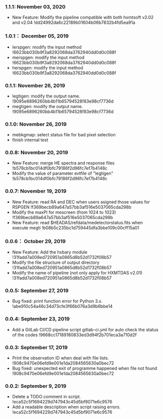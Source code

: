 ### 1.1.1: November 03, 2020
* New Feature: Modify the pipeline compatible with both hxmtsoft v2.02 and v2.04 !dd24992da6c22189b01604b06b7832b4fd5ea91a

### 1.0.1： December 05, 2019
* lerspgen: modify the input method !6623bb030b9f3a8292068da3762940dd0d0c088f
* merspgen: modify the input method !6623bb030b9f3a8292068da3762940dd0d0c088f
* herspgen: modify the input method !6623bb030b9f3a8292068da3762940dd0d0c088f

### 0.1.1:  November 26, 2019
* legtigen: modify the output name. !9095e6896260bb4b11b65794528f83e98cf7736d
* megtigen: modify the output name. !9095e6896260bb4b11b65794528f83e98cf7736d

### 0.1.0:  November 26, 2019
* mebkgmap: select status file for bad pixel selection
* finish internal test

### 0.0.8:  November 20, 2019
* New Feature: merge HE spectra and response files !b578cb1bc014df0bfc79186f2d96fc7ef7b4148c
* Modify the value of parameter evtfile of "legtigen" !b578cb1bc014df0bfc79186f2d96fc7ef7b4148c

### 0.0.7:  November 19, 2019
* New Feature: read RA and DEC when users asigned those values for RSPGEN !f369becb89a647a57bb3af516e5037065cda298b
* Modify the maxPI for mescreen (from 1024 to 1023) !f369becb89a647a57bb3af516e5037065cda298b
* New Feature: read $HEADAS/refdata/medetectorstatus.fits when execute megti !b08b5c235bc1d759445dfa3bbe109c00cff15a01

### 0.0.6： October 29, 2019
* New Feature: Add the hxbary module !31fadd7a008ed720951a0865d8b52d1732f08b57
* Modify the file structure of output directory !31fadd7a008ed720951a0865d8b52d1732f08b57
* Modify the name of pipeline (not only apply for HXMTDAS v2.01) !31fadd7a008ed720951a0865d8b52d1732f08b57

### 0.0.5: September 27, 2019
* Bug fixed: print function error for Python 3.x. !abe910c54a46c34d73cfe3f66b076a3d9b6bbe14

### 0.0.4: September 23, 2019
* Add a GitLab CI/CD pipeline script gitlab-ci.yml for auto check the status of the codes !9668cc17189180833ed3d94f2b701eca3a710d2f

### 0.0.3: September 17, 2019
* Print the observation ID when deal with file lists. !908c9470e06efd9e001e1da2084565630a0bec72
* Bug fixed: unexpected exit of programme happened when file not found !908c9470e06efd9e001e1da2084565630a0bec72

### 0.0.2: September 9, 2019 
* Delete a TODO comment in script. !eca52c5f1694229d747943c45d5bf9071e6c9576
* Add a readable description when script raising errors. !eca52c5f1694229d747943c45d5bf9071e6c9576
